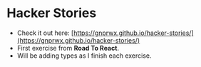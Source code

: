 # Hacker Stories
- Check it out here: [https://gnprwx.github.io/hacker-stories/](https://gnprwx.github.io/hacker-stories/)
- First exercise from **Road To React**.
- Will be adding types as I finish each exercise.
